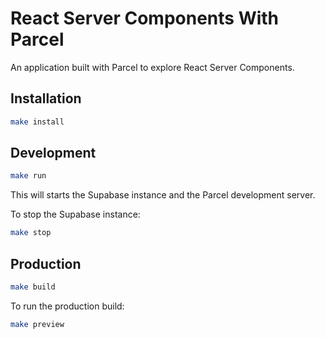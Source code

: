 # React Server Components With Parcel

An application built with Parcel to explore React Server Components.

## Installation

```sh
make install
```

## Development

```sh
make run
```

This will starts the Supabase instance and the Parcel development server.

To stop the Supabase instance:

```sh
make stop
```

## Production

```sh
make build
```

To run the production build:

```sh
make preview
```
